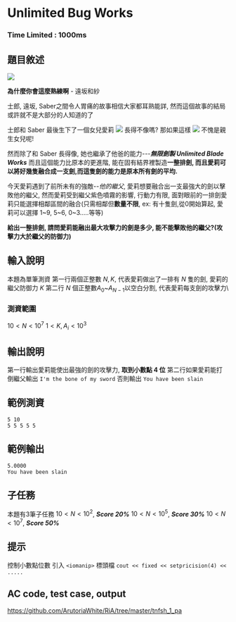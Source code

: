 # Unlimited Bug Works
### Time Limited : 1000ms
## 題目敘述
![](https://i.imgur.com/ivZDVtQ.png)

**為什麼你會這麼熟練啊** - 遠坂和紗

士郎, 遠坂, Saber之間令人胃痛的故事相信大家都耳熟能詳, 然而這個故事的結局或許就不是大部分的人知道的了

士郎和 Saber 最後生下了一個女兒愛莉
![](https://i.imgur.com/MRtttG2.png)
長得不像嗎? 那如果這樣
![](https://i.imgur.com/GugBacf.png)
不愧是親生女兒呢!

然而除了和 Saber 長得像, 她也繼承了他爸的能力---***無限劍製 Unlimited Blade Works***
而且這個能力比原本的更進階, 能在固有結界裡製造**一整排劍, 而且愛莉可以將好幾隻融合成一支劍,而這隻劍的能力是原本所有劍的平均.**

今天愛莉遇到了前所未有的強敵--*他的繼父*, 愛莉想要融合出一支最強大的劍以擊敗他的繼父,
然而愛莉受到繼父紫色噴霧的影響, 行動力有限, 面對眼前的一排劍愛莉只能選擇相鄰區間的融合(只需相鄰但**數量不限**, ex: 有十隻劍,從0開始算起, 愛莉可以選擇 1~9, 5~6, 0~3.....等等)

**給出一整排劍, 請問愛莉能融出最大攻擊力的劍是多少, 能不能擊敗他的繼父?(攻擊力大於繼父的防御力)**

## 輸入說明
本題為單筆測資
第一行兩個正整數 $N,K$, 代表愛莉做出了一排有 $N$ 隻的劍, 愛莉的繼父防御力 $K$
第二行 $N$ 個正整數$A_0$~$A_{N-1}$以空白分割, 代表愛莉每支劍的攻擊力\

### 測資範圍
$10<N<10^7$
$1<K,A_i<10^3$

## 輸出說明
第一行輸出愛莉能使出最強的劍的攻擊力, **取到小數點 4 位**
第二行如果愛莉能打倒繼父輸出 `I'm the bone of my sword`
否則輸出 `You have been slain`

## 範例測資
```
5 10
5 5 5 5 5
```
## 範例輸出
```
5.0000
You have been slain
```

## 子任務
本題有3筆子任務
$10<N<10^2$, ***Score 20%***
$10<N<10^5$, ***Score 30%***
$10<N<10^7$, ***Score 50%***

## 提示
控制小數點位數
引入 `<iomanip>` 標頭檔
`cout << fixed << setpricision(4) << .....`


## AC code, test case, output
https://github.com/ArutoriaWhite/RiA/tree/master/tnfsh_1_pa
